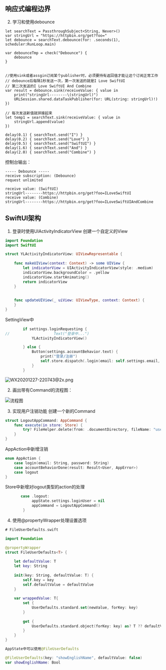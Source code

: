 ## 响应式编程边界

2. 学习和使用debounce

```
let searchText = PassthroughSubject<String, Never>()
var stringUrl = "https://httpbin.org/get?foo="
let debounce = searchText.debounce(for: .seconds(1), scheduler:RunLoop.main)

var debounceTmp = check("Debounce") {
    debounce
}


//使用sink或者assgin订阅某个publisher时，必须要持有返回值才能让这个订阅正常工作
// debounce后每隔1秒发送一次，第一次发送的就是I Love SwiftUI
// 第二次发送的I Love SwiftUI And Combine
var result = debounce.sink(receiveValue: { value in
    print("stringUrl--------\(stringUrl)")
    URLSession.shared.dataTaskPublisher(for: URL(string: stringUrl)!)
})

// 每次发送新值就拼接起来 
let temp1 = searchText.sink(receiveValue: { value in
    stringUrl.append(value)
})

delay(0.1) { searchText.send("I") }
delay(0.2) { searchText.send("Love") }
delay(0.5) { searchText.send("SwiftUI") }
delay(1.6) { searchText.send("And") }
delay(2.0) { searchText.send("Combine") }

```

控制台输出：
```
----- Debounce -----
receive subscription: (Debounce)
request unlimited

receive value: (SwiftUI)
stringUrl--------https://httpbin.org/get?foo=ILoveSwiftUI
receive value: (Combine)
stringUrl--------https://httpbin.org/get?foo=ILoveSwiftUIAndCombine

```

## SwiftUI架构

1. 登录时使用UIActivityIndicatorView
创建一个自定义的View
``` swift
import Foundation
import SwiftUI

struct YLActivityIndicatorView: UIViewRepresentable {
        
    func makeUIView(context: Context) -> some UIView {
        let indicatorView = UIActivityIndicatorView(style: .medium)
        indicatorView.backgroundColor = .yellow
        indicatorView.startAnimating()
        return indicatorView
    }
    
    
    func updateUIView(_ uiView: UIViewType, context: Context) {
    }
}

```

SettingView中
```swift
        if settings.loginRequesting {
//                    Text("登录中...")
            YLActivityIndicatorView()

        } else {
            Button(settings.accountBehavior.text) {
                print("登录/注册")
                self.store.dispatch(.login(email: self.settings.email, password: self.settings.password))
            }
        }
```

![WX20201227-220743@2x.png](http://ww1.sinaimg.cn/mw690/006WHNMxgy1gm2ro0n4d6j30lo1dstcm.jpg)

2. 画出带有Command的流程图：

![流程图](https://gitee.com/yanglfree/img/raw/master/test/image-20210630160147597.png)

3. 实现用户注销功能
创建一个新的Command
```swift
struct LogoutAppCommand: AppCommand {
    func execute(in store: Store) {
        try? FileHelper.delete(from: .documentDirectory, fileName: "user.json")
    }
}
```
AppAction中新增注销

```swift
enum AppAction {
    case login(email: String, password: String)
    case accountBehaviorDone(result: Result<User, AppError>)
    case logout
}
```

Store中新增对logout类型的action的处理
```swift
       case .logout:
            appState.settings.loginUser = nil
            appCommand = LogoutAppCommand()
        }
```
4. 使用@propertyWrapper处理设置选项

``` Swift
# FileUserDefaults.swift

import Foundation

@propertyWrapper
struct FileUserDefaults<T> {
    
    let defaultValue: T
    let key: String
    
    init(key: String, defaultValue: T) {
        self.key = key
        self.defaultValue = defaultValue
    }
    
    var wrappedValue: T{
        set {
            UserDefaults.standard.set(newValue, forKey: key)
        }
        
        get {
            UserDefaults.standard.object(forKey: key) as? T ?? defaultValue
        }
    }
}


```

``` Swift
AppState中可以使用@FileUserDefaults

@FileUserDefaults(key: "showEnglishName", defaultValue: false)
var showEnglishName: Bool

```
